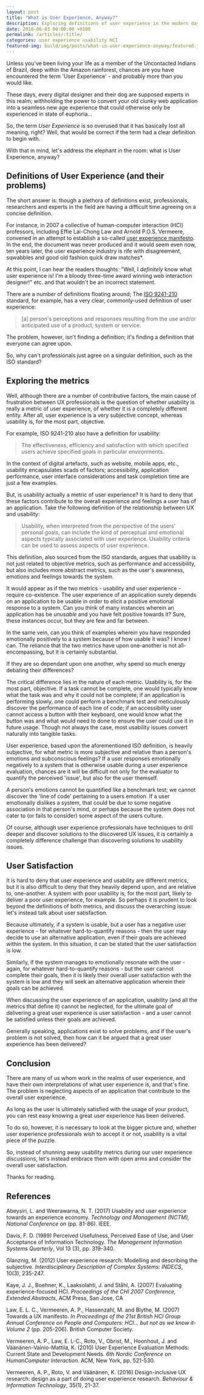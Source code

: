 ```yaml
---
layout: post
title: "What is User Experience, Anyway?"
description: Exploring definitions of user experience in the modern day.
date: 2018-06-03 00:00:00 +0100
permalink: /articles/:title/
categories: user experience usability HCI
featured-img: build/img/posts/what-is-user-experience-anyway/featured.jpg
---
```


Unless you've been living your life as a member of the Uncontacted Indians of Brazil, deep within the Amazon rainforest, chances are you have encountered the term 'User Experience' - and probably more than you would like.

These days, every digital designer and their dog are supposed experts in this realm; withholding the power to convert your old clunky web application into a seamless new age experience that could otherwise only be experienced in state of euphoria...

So, the term _User Experience_ is so overused that it has basically lost all meaning, right? Well, that would be correct if the term had a clear definition to begin with.

With that in mind, let's address the elephant in the room: what is User Experience, anyway?

## Definitions of User Experience (and their problems)

The short answer is: though a plethora of definitions exist, professionals, researchers and experts in the field are having a difficult time agreeing on a concise definition.

For instance, in 2007 a collective of human-computer interaction (HCI) professors, including Effie Lai-Chong Law and Arnold P.O.S. Vermeere, convened in an attempt to establish a so-called [user experience manifesto](https://dl.acm.org/citation.cfm?id=1531468). In the end, the document was never produced and it would seem even now, ten years later, the user experience industry is rife with disagreement, sqwabbles and good old fashion quick draw matches*.

At this point, I can hear the readers thoughts: "Well, I _definitely_ know what user experience is! I'm a bloody three-time award winning web interaction designer!" etc. and that wouldn't be an incorrect statement.

There are a number of definitions floating around; The [ISO 9241-210](https://www.iso.org/obp/ui/#iso:std:iso:9241:-210:ed-1:v1:en) standard, for example, has a very clear, commonly-used definition of user experience:

<blockquote>
[a] person's perceptions and responses resulting from the use and/or anticipated use of a product, system or service.
</blockquote>

The problem, however, isn't finding a definition; it's finding a definition that everyone can agree upon.

So, why can't professionals just agree on a singular definition, such as the ISO standard?

## Exploring the metrics

Well, although there are a number of contributive factors, the main cause of frustration between UX professionals is the question of whether usability is really a metric of user experience, of whether it is a completely different entity. After all, user experience is a very subjective concept, whereas usability is, for the most part, objective.

For example, ISO 9241-210 also have a definition for usability:

<blockquote>
The effectiveness, efficiency and satisfaction with which specified users achieve specified goals in particular environments.
</blockquote>

In the context of digital artefacts, such as website, mobile apps, etc., usability encapsulates scads of factors; accessibility, application performance, user interface considerations and task completion time are just a few examples.

But, is usability actually a metric of user experience? It is hard to deny that these factors contribute to the overall experience and feelings a user has of an application. Take the following definition of the relationship between UX and usability:

<blockquote>
Usability, when interpreted from the perspective of the users' personal goals, can include the kind of perceptual and emotional aspects typically associated with user experience. 
Usability criteria can be used to assess aspects of user experience.
</blockquote>

This definition, also sourced from the ISO standards, argues that usability is not just related to objective metrics, such as performance and accessibility, but also includes more abstract metrics, such as the user's awareness, emotions and feelings towards the system.

It would appear as if the two metrics - usability and user experience - require co-existence. The user experience of an application surely depends on an application to be usable in order to elicit a positive emotional response to a system. Can you think of many instances wherein an application has be _unusable_ and you have felt positive towards it? Sure, these instances occur, but they are few and far between.

In the same vein, can you think of examples wherein you have responded emotionally positively to a system because of how usable it was? I know I can. The reliance that the two metrics have upon one-another is not all-encompassing, but it is certainly substantial.

If they are so dependant upon one another, why spend so much energy debating their differences?

The critical difference lies in the nature of each metric. Usability is, for the most part, objective. If a task cannot be complete, one would typically know what the task was and why it could not be complete; if an application is performing slowly, one could perform a benchmark test and meticulously discover the performance of each line of code; if an accessibility user cannot access a button with their keyboard, one would know what the button was and what would need to done to ensure the user could use it in future usage. Though not always the case, most usability issues convert naturally into tangible tasks.

User experience, based upon the aforementioned ISO definition, is heavily subjective, for what metric is more subjective and relative than a person's emotions and subconscious feelings? If a user responses emotionally negatively to a system that is otherwise usable during a user experience evaluation, chances are it will be difficult not only for the evaluator to quantify the perceived 'issue', but also for the user themself.

A person's emotions cannot be quantified like a benchmark test; we cannot discover the 'line of code' pertaining to a users emotion. If a user emotionally dislikes a system, that could be due to some negative association in that person's mind, or perhaps because the system does not cater to (or fails to consider) some aspect of the users culture.

Of course, although user experience professionals have techniques to drill deeper and discover solutions to the discovered UX issues, it is certainly a completely difference challenge than discovering solutions to usability issues.

## User Satisfaction

It is hard to deny that user experience and usability are different metrics, but it is also difficult to deny that they heavily depend upon, and are relative to, one-another. A system with poor usability is, for the most part, likely to deliver a poor user experience, for example. So perhaps it is prudent to look beyond the definitions of both metrics, and discuss the overarching issue: let's instead talk about user satisfaction.

Because ultimately, if a system is usable, but a user has a negative user experience - for whatever hard-to-quantify reasons - then the user may decide to use an alternative application, even if their goals are achieved within the system. In this situation, it can be stated that the user satisfaction is low. 

Similarly, if the system manages to emotionally resonate with the user - again, for whatever hard-to-quantify reasons - but the user cannot complete their goals, then it is likely their overall user satisfaction with the system is low and they will seek an alternative application wherein their goals can be achieved.

When discussing the user experience of an application, usability (and all the metrics that define it) cannot be neglected, for the ultimate goal of delivering a great user experience is user satisfaction - and a user cannot be satisfied unless their goals are achieved.

Generally speaking, applications exist to solve problems, and if the user's problem is not solved, then how can it be argued that a great user experience has been delivered?

## Conclusion

There are many of us whom work in the realms of user experience, and have their own interpretations of what user experience is, and that's fine. The problem is neglecting aspects of an application that contribute to the overall user experience.

As long as the user is ultimately satisfied with the usage of your product, you can rest easy knowing a great user experience has been delivered.

To do so, however, it is necessary to look at the bigger picture and, whether user experience professionals wish to accept it or not, usability is a vital piece of the puzzle.

So, instead of shunning away usability metrics during our user experience discussions, let's instead embrace them with open arms and consider the overall user satisfaction.

Thanks for reading.

## References

Abeysiri, L. and Weerawarna, N. T. (2017) Usability and user experience towards an experience economy. _Technology and Management (NCTM), National Conference on_ (pp. 81-86). IEEE.

Davis, F. D. (1989) Perceived Usefulness, Perceived Ease of Use, and User Acceptance of Information Technology. _The Management Information Systems Quarterly_, Vol 13 (3), pp. 319-340.

Glanznig, M. (2012) User experience research: Modelling and describing the subjective. _Interdisciplinary Description of Complex Systems: INDECS_, 10(3), 235-247.

Kaye, J. J., Boehner, K., Laaksolahti, J. and Ståhl, A. (2007) Evaluating experience-focused HCI. _Proceedings of the CHI 2007 Conference, Extended Abstracts_, ACM Press, San Jose, CA

Law, E. L. C., Vermeeren, A. P., Hassenzahl, M. and Blythe, M. (2007) Towards a UX manifesto. _In Proceedings of the 21st British HCI Group Annual Conference on People and Computers: HCI... but not as we know it-Volume 2_ (pp. 205-206). British Computer Society.

Vermeeren, A. P., Law, E. L-C., Roto, V., Obrist, M., Hoonhout, J. and Väänänen-Vainio-Mattila, K. (2010) User Experience Evaluation Methods: Current State and Development Needs. _6th Nordic Conference on HumanComputer Interaction_. ACM, New York, pp. 521-530.

Vermeeren, A. P., Roto, V. and Väänänen, K. (2016) Design-inclusive UX research: design as a part of doing user experience research. _Behaviour & Information Technology_, 35(1), 21-37.